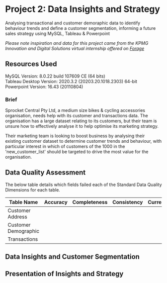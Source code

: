 # Project 2: Data Insights and Strategy

Analysing transactional and customer demoraphic data to identify behaviour trends and define a customer segmentation, informing a future sales strategy using MySQL, Tableau & Powerpoint

*Please note inspiration and data for this project came from the KPMG Innovation and Digital Solutions virtual internship offered on [Forage](https://www.theforage.com)*



## Resources Used
MySQL Version: 8.0.22 build 107609 CE (64 bits)  
Tableau Desktop Version: 2020.3.2 (20203.20.1018.2303) 64-bit  
Powerpoint Version: 16.43 (20110804)


### Brief

Sprocket Central Pty Ltd, a medium size bikes & cycling accessories organisation, needs help with its customer and transactions data. The organisation has a large dataset relating to its customers, but their team is unsure how to effectively analyse it to help optimise its marketing strategy.

Their marketing team is looking to boost business by analysing their existing customer dataset to determine customer trends and behaviour, with particular interest in which of customers of the 1000 in the 'new_customer_list' should be targeted to drive the most value for the organisation.

## Data Quality Assessment

The below table details which fields failed each of the Standard Data Quality Dimensions for each table.

| Table Name            | Accuracy    |  Completeness  | Consistency | Currency  | Relevancy | Validity  | Uniqueness  |
| -----------           | ----------- | ------------   |  ---------- | --------- | --------- | --------- | ----------- |
| Customer Address      |             |                |             |           |           |           |             |
| Customer Demographic  |             |                |             |           |           |           |             |
| Transactions          |             |                |             |           |           |           |             |

## Data Insights and Customer Segmentation

## Presentation of Insights and Strategy
